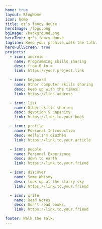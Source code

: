```yaml
---
home: true
layout: BlogHome
icon: home
title: qz‘s fancy House
heroImage: /logo.png
bgImage: /background.png
heroText: qz's fancy House
tagline: Keep your promise,walk the talk.
heroFullScreen: true
projects:
  - icon: android
    name: Programming skills sharing
    desc: from 0 to ∞
    link: https://your.project.link

  - icon: keyboard
    name: Other computer skills sharing
    desc: keep up with the times🫡
    link: https://link.address

  - icon: list
    name: Other skills sharing
    desc: devotion & capacity
    link: https://link.to.your.book

  - icon: profile
    name: Personal Introduction
    desc: Hello,I'm qiuzhen
    link: https://link.to.your.article

  - icon: people
    name: Personal Experience
    desc: down to earth
    link: https://link.to.your.friend

  - icon: discover
    name: Some Whismy
    desc: look up at the starry sky
    link: https://link.to.your.friend

  - icon: write
    name: Read Notes
    desc: Don't read books.
    link: https://link.to.your.friend

footer: Walk the talk.
---
```


